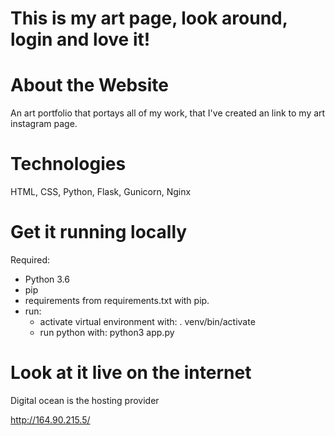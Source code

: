 # This is my art page, look around, login and love it!

# About the Website

An art portfolio that portays all of my work, that I've created an link to my art instagram page.

# Technologies

HTML, CSS, Python, Flask, Gunicorn, Nginx

# Get it running locally

Required:

- Python 3.6
- pip
- requirements from requirements.txt with pip.
- run:
  - activate virtual environment with: . venv/bin/activate
  - run python with: python3 app.py

# Look at it live on the internet

Digital ocean is the hosting provider

http://164.90.215.5/
